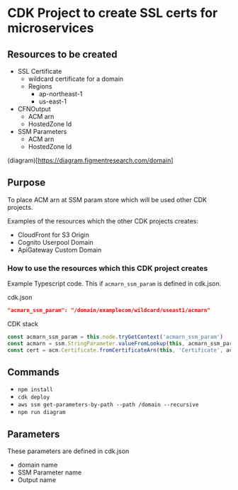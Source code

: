 # CDK Project to create SSL certs for microservices 

## Resources to be created

* SSL Certificate
  * wildcard certificate for a domain
  * Regions
    * ap-northeast-1
    * us-east-1
* CFNOutput
  * ACM arn
  * HostedZone Id
* SSM Parameters
  * ACM arn
  * HostedZone Id

(diagram)[https://diagram.figmentresearch.com/domain]

## Purpose

To place ACM arn at SSM param store which will be used other CDK projects.

Examples of the resources which the other CDK projects creates:

  * CloudFront for S3 Origin
  * Cognito Userpool Domain
  * ApiGateway Custom Domain

### How to use the resources which this CDK project creates

Example Typescript code. This  if `acmarn_ssm_param` is defined in cdk.json.

cdk.json
```json
"acmarn_ssm_param": "/domain/examplecom/wildcard/useast1/acmarn"
```

CDK stack 
```Typescript
const acmarn_ssm_param = this.node.tryGetContext('acmarn_ssm_param')
const acmarn = ssm.StringParameter.valueFromLookup(this, acmarn_ssm_param)
const cert = acm.Certificate.fromCertificateArn(this, 'Certificate', acmarn)
```

## Commands

* `npm install`
* `cdk deploy`
* `aws ssm get-parameters-by-path --path /domain --recursive`
* `npm run diagram`

## Parameters

These parameters are defined in cdk.json 

* domain name
* SSM Parameter name
* Output name

